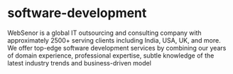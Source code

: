 # software-development
WebSenor is a global IT outsourcing and consulting company with approximately 2500+ serving clients including India, USA, UK, and more. We offer top-edge software development services by combining our years of domain experience, professional expertise, subtle knowledge of the latest industry trends and business-driven model
